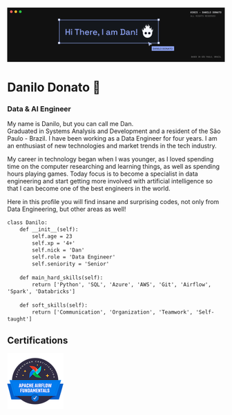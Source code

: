 <img src='assets/github_cover.svg'></img>

# Danilo Donato 👋 
### Data & AI Engineer 

My name is Danilo, but you can call me Dan.
<br>
Graduated in Systems Analysis and Development and a resident of the São Paulo - Brazil. I have been working as a Data Engineer for four years. I am an enthusiast of new technologies and market trends in the tech industry.

My career in technology began when I was younger, as I loved spending time on the computer researching and learning things, as well as spending hours playing games. Today focus is to become a specialist in data engineering and start getting more involved with artificial intelligence so that I can become one of the best engineers in the world.

Here in this profile you will find insane and surprising codes, not only from Data Engineering, but other areas as well!

```
class Danilo:
    def __init__(self):
        self.age = 23
        self.xp = '4+'
        self.nick = 'Dan'
        self.role = 'Data Engineer'
        self.seniority = 'Senior'

    def main_hard_skills(self):
        return ['Python', 'SQL', 'Azure', 'AWS', 'Git', 'Airflow', 'Spark', 'Databricks']

    def soft_skills(self):
        return ['Communication', 'Organization', 'Teamwork', 'Self-taught']

```

Certifications
------

<a href="https://www.credly.com/badges/3eafd0e8-09db-4e6e-b1f8-69cd1432a6c0/public_url" target="_blank">
<img border="0" alt="Click to check the certification" src="assets/astronomer-certification-for-apache-airflow-fundamentals.png">
</a>
